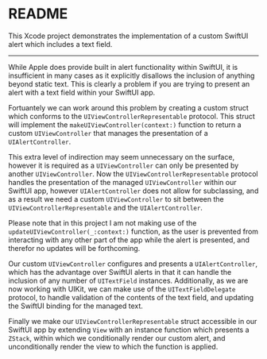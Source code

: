 #  README

This Xcode project demonstrates the implementation of a custom SwiftUI alert which includes a text field.

---

While Apple does provide built in alert functionality within SwiftUI, it is insufficient in many cases as it explicitly disallows the inclusion of anything beyond static text. This is clearly a problem if you are trying to present an alert with a text field within your SwiftUI app.

Fortuantely we can work around this problem by creating a custom struct which conforms to the `UIViewControllerRepresentable` protocol. This struct will implement the `makeUIViewController(context:)` function to return a custom `UIViewController` that manages the presentation of a `UIAlertController`.

This extra level of indirection may seem unnecessary on the surface, however it is required as a `UIViewController` can only be presented by another `UIViewController`. Now the `UIViewControllerRepresentable` protocol handles the presentation of the managed `UIViewController` within our SwiftUI app, however `UIAlertController` does not allow for subclassing, and as a result we need a custom `UIViewController` to sit between the `UIViewControllerRepresentable` and the `UIAlertController`.

Please note that in this project I am not making use of the `updateUIViewController(_:context:)` function, as the user is prevented from interacting with any other part of the app while the alert is presented, and therefor no updates will be forthcoming.

Our custom `UIViewController` configures and presents a `UIAlertController`, which has the advantage over SwiftUI alerts in that it can handle the inclusion of any number of `UITextField` instances. Additionally, as we are now working with UIKit, we can make use of the `UITextFieldDelegate` protocol, to handle validation of the contents of the text field, and updating the SwiftUI binding for the managed text.

Finally we make our `UIViewControllerRepresentable` struct accessible in our SwiftUI app by extending `View` with an instance function which presents a `ZStack`, within which we conditionally render our custom alert, and unconditionally render the view to which the function is applied.
